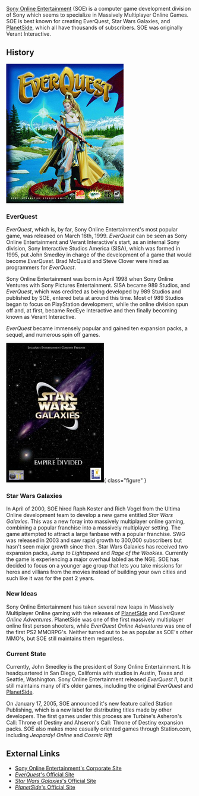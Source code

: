 [Sony Online Entertainment](Sony_Online_Entertainment.md) (SOE) is a computer
game development division of Sony which seems to specialize in Massively
Multiplayer Online Games. SOE is best known for creating EverQuest, Star Wars
Galaxies, and [PlanetSide](PlanetSide.md), which all have thousands of
subscribers. SOE was originally Verant Interactive.

## History

![](images/EverQuest_Box_Art.jpg "EverQuest_Box_Art.jpg")

### EverQuest

_EverQuest_, which is, by far, Sony Online Entertainment's most popular game,
was released on March 16th, 1999. _EverQuest_ can be seen as Sony Online
Entertainment and Verant Interactive's start, as an internal Sony division, Sony
Interactive Studios America (SISA), which was formed in 1995, put John Smedley
in charge of the development of a game that would become _EverQuest_. Brad
McQuaid and Steve Clover were hired as programmers for _EverQuest_.

Sony Online Entertainment was born in April 1998 when Sony Online Ventures with
Sony Pictures Entertainment. SISA became 989 Studios, and _EverQuest_, which was
credited as being developed by 989 Studios and published by SOE, entered beta at
around this time. Most of 989 Studios began to focus on PlayStation development,
while the online division spun off and, at first, became RedEye Interactive and
then finally becoming known as Verant Interactive.

_EverQuest_ became immensely popular and gained ten expansion packs, a sequel,
and numerous spin off games.

![](images/Star_Wars_Galaxies_Box_Art.jpg){ class="figure" }

### Star Wars Galaxies

In April of 2000, SOE hired Raph Koster and Rich Vogel from the Ultima Online
development team to develop a new game entitled _Star Wars Galaxies_. This was a
new foray into massively multiplayer online gaming, combining a popular
franchise into a massively multiplayer setting. The game attempted to attract a
large fanbase with a popular franchise. SWG was released in 2003 and saw rapid
growth to 300,000 subscribers but hasn't seen major growth since then. Star Wars
Galaxies has received two expansion packs, _Jump to Lightspeed_ and _Rage of the
Wookies_. Currently the game is experiencing a major overhaul labled as the NGE.
SOE has decided to focus on a younger age group that lets you take missions for
heros and villians from the movies instead of building your own cities and such
like it was for the past 2 years.

### New Ideas

Sony Online Entertainment has taken several new leaps in Massively Multiplayer
Online gaming with the releases of [PlanetSide](PlanetSide.md) and _EverQuest
Online Adventures_. PlanetSide was one of the first massively multiplayer online
first person shooters, while _EverQuest Online Adventures_ was one of the first
PS2 MMORPG's. Neither turned out to be as popular as SOE's other MMO's, but SOE
still maintains them regardless.

### Current State

Currently, John Smedley is the president of Sony Online Entertainment. It is
headquartered in San Diego, California with studios in Austin, Texas and
Seattle, Washington. Sony Online Entertainment released _EverQuest II_, but it
still maintains many of it's older games, including the original _EverQuest_ and
[PlanetSide](PlanetSide.md).

On January 17, 2005, SOE announced it's new feature called Station Publishing,
which is a new label for distributing titles made by other developers. The first
games under this process are Turbine's Asheron's Call: Throne of Destiny and
Ahseron's Call: Throne of Destiny expansion packs. SOE also makes more casually
oriented games through Station.com, including _Jeopardy! Online_ and _Cosmic
Rift_

## External Links

- [Sony Online Entertainment's Corporate Site](http://sonyonline.com/)
- [_EverQuest_'s Official Site](http://eqlive.station.sony.com/)
- [_Star Wars Galaxies_'s Official Site](http://starwarsgalaxies.station.sony.com/)
- [_PlanetSide_'s Official Site](http://planetside.station.sony.com/)
